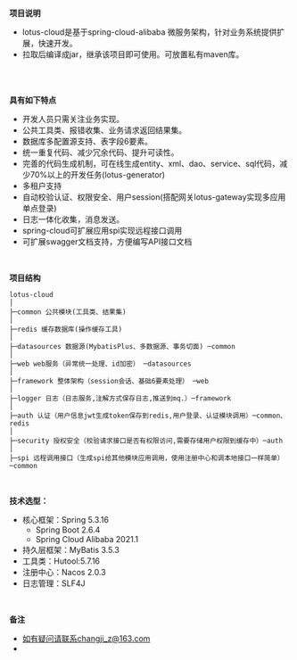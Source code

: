 **项目说明** 
- lotus-cloud是基于spring-cloud-alibaba 微服务架构，针对业务系统提供扩展，快速开发。
- 拉取后编译成jar，继承该项目即可使用。可放置私有maven库。
<br> 
<br>

 

**具有如下特点** 

- 开发人员只需关注业务实现。
- 公共工具类、报错收集、业务请求返回结果集。
- 数据库多配置源支持、表字段6要素。
- 统一重复代码、减少冗余代码、提升可读性。
- 完善的代码生成机制，可在线生成entity、xml、dao、service、sql代码，减少70%以上的开发任务(lotus-generator)
- 多租户支持
- 自动校验认证、权限安全、用户session(搭配网关lotus-gateway实现多应用单点登录)
- 日志一体化收集，消息发送。
- spring-cloud可扩展应用spi实现远程接口调用
- 可扩展swagger文档支持，方便编写API接口文档
<br> 

**项目结构** 
```
lotus-cloud
│
├─common 公共模块(工具类、结果集)
│ 
├─redis 缓存数据库(操作缓存工具)
│ 
├─datasources 数据源(MybatisPlus、多数据源、事务切面) ─common
│ 
├─web web服务（异常统一处理、id加密） ─datasources
│ 
├─framework 整体架构（session会话、基础6要素处理） ─web
│
├─logger 日志（日志服务,注解方式保存日志,推送到mq.）─framework
│
├─auth 认证（用户信息jwt生成token保存到redis,用户登录、认证模块调用）─common、redis
│  
├─security 授权安全（校验请求接口是否有权限访问,需要存储用户权限到缓存中）─auth
│  
├─spi 远程调用接口（生成spi给其他模块应用调用，使用注册中心和调本地接口一样简单）─common

```
<br> 



**技术选型：**
- 核心框架：Spring 5.3.16 
  - Spring Boot 2.6.4 
  - Spring Cloud Alibaba 2021.1
- 持久层框架：MyBatis 3.5.3
- 工具类：Hutool:5.7.16
- 注册中心：Nacos 2.0.3
- 日志管理：SLF4J 
<br> 


 **备注**
- 如有疑问请联系changji_z@163.com
- 

<br> 


